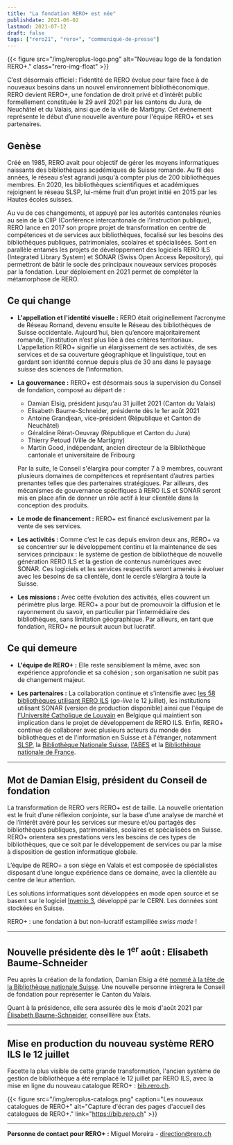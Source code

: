 ```yaml
---
title: "La fondation RERO+ est née"
publishdate: 2021-06-02
lastmod: 2021-07-12
draft: false
tags: ["rero21", "rero+", "communiqué-de-presse"]
---
```


{{< figure src="/img/reroplus-logo.png"
    alt="Nouveau logo de la fondation RERO+."
    class="rero-img-float" >}}

C’est désormais officiel : l’identité de RERO évolue pour faire face à de
nouveaux besoins dans un nouvel environnement bibliothéconomique. RERO devient
RERO+, une fondation de droit privé et d’intérêt public formellement constituée
le 29 avril 2021 par les cantons du Jura, de Neuchâtel et du Valais, ainsi que
de la ville de Martigny. Cet événement représente le début d’une nouvelle
aventure pour l'équipe RERO+ et ses partenaires.

<!--more-->

## Genèse

Créé en 1985, RERO avait pour objectif de gérer les moyens informatiques
naissants des bibliothèques académiques de Suisse romande. Au fil des années,
le réseau s’est agrandi jusqu'à compter plus de 200 bibliothèques membres. En
2020, les bibliothèques scientifiques et académiques rejoignent le réseau SLSP,
lui-même fruit d’un projet initié en 2015 par les Hautes écoles suisses.

Au vu de ces changements, et appuyé par les autorités cantonales réunies au
sein de la CIIP (Conférence intercantonale de l'instruction publique), RERO
lance en 2017 son propre projet de transformation en centre de compétences et
de services aux bibliothèques, focalisé sur les besoins des bibliothèques
publiques, patrimoniales, scolaires et spécialisées. Sont en parallèle entamés
les projets de développement des logiciels RERO ILS (Integrated Library System)
et SONAR (Swiss Open Access Repository), qui permettront de bâtir le socle des
principaux nouveaux services proposés par la fondation. Leur déploiement en
2021 permet de compléter la métamorphose de RERO.

## Ce qui change

- __L'appellation et l'identité visuelle :__ RERO était originellement l’acronyme de Réseau Romand,
devenu ensuite le Réseau des bibliothèques de Suisse occidentale. Aujourd’hui,
bien qu’encore majoritairement romande, l’institution n’est plus liée à des
critères territoriaux. L’appellation RERO+ signifie un élargissement de ses
activités, de ses services et de sa couverture géographique et linguistique,
tout en gardant son identité connue depuis plus de 30 ans dans le paysage
suisse des sciences de l’information.

- __La gouvernance :__ RERO+ est désormais sous la supervision du Conseil de
  fondation, composé au départ de :
  - Damian Elsig, président jusqu'au 31 juillet
    2021 (Canton du Valais)
  - Elisabeth Baume-Schneider, présidente dès le 1er août 2021
  - Antoine Grandjean, vice-président (République et Canton de Neuchâtel)
  - Géraldine Rérat-Oeuvray (République et Canton du Jura)
  - Thierry Petoud (Ville de Martigny)
  - Martin Good, indépendant, ancien directeur de la Bibliothèque cantonale et
    universitaire de Fribourg

  Par la suite, le Conseil s'élargira pour compter 7 à 9 membres, couvrant
  plusieurs domaines de compétences et représentant d’autres parties prenantes
  telles que des partenaires stratégiques. Par ailleurs, des mécanismes de
  gouvernance spécifiques à RERO ILS et SONAR seront mis en place afin de
  donner un rôle actif à leur clientèle dans la conception des produits.

- __Le mode de financement :__ RERO+ est financé exclusivement par la vente de
  ses services.

- __Les activités :__ Comme c’est le cas depuis environ deux ans, RERO+ va se
  concentrer sur le développement continu et la maintenance de ses services
  principaux : le système de gestion de bibliothèque de nouvelle génération RERO
  ILS et la gestion de contenus numériques avec SONAR. Ces logiciels et les
  services respectifs seront amenés à évoluer avec les besoins de sa clientèle,
  dont le cercle s’élargira à toute la Suisse.

- __Les missions :__ Avec cette évolution des activités, elles couvrent un
  périmètre plus large. RERO+ a pour but de promouvoir la diffusion et le
  rayonnement du savoir, en particulier par l’intermédiaire des bibliothèques,
  sans limitation géographique. Par ailleurs, en tant que fondation, RERO+ ne
  poursuit aucun but lucratif.

## Ce qui demeure

- __L'équipe de RERO+ :__ Elle reste sensiblement la même, avec son expérience
  approfondie et sa cohésion ; son organisation ne subit pas de changement
  majeur.

- __Les partenaires :__ La collaboration continue et s'intensifie avec [les 58
  bibliothèques utilisant RERO ILS](/reroils/migration2021-libraries/) (*go-live*
  le 12 juillet), les institutions utilisant SONAR (version de production
  disponible) ainsi que l'équipe de [l'Université Catholique de
  Louvain](https://uclouvain.be/) en Belgique qui maintient son implication dans
  le projet de développement de RERO ILS. Enfin, RERO+ continue de collaborer
  avec plusieurs acteurs du monde des bibliothèques et de l'information en Suisse
  et à l'étranger, notamment [SLSP](https://slsp.ch), la [Bibliothèque Nationale
  Suisse](https://www.nb.admin.ch/), [l'ABES](https://abes.fr/) et la
  [Bibliothèque nationale de France](https://www.bnf.fr/).

---

## Mot de Damian Elsig, président du Conseil de fondation

La transformation de RERO vers RERO+ est de taille. La nouvelle orientation est
le fruit d’une réflexion conjointe, sur la base d’une analyse de marché et de
l’intérêt avéré pour les services sur mesure et/ou partagés des bibliothèques
publiques, patrimoniales, scolaires et spécialisées en Suisse. RERO+ orientera
ses prestations vers les besoins de ces types de bibliothèques, que ce soit par
le développement de services ou par la mise à disposition de gestion
informatique globale.

L’équipe de RERO+ a son siège en Valais et est composée de spécialistes
disposant d’une longue expérience dans ce domaine, avec la clientèle au centre
de leur attention.

Les solutions informatiques sont développées en mode open source et se basent
sur le logiciel [Invenio 3](https://inveniosoftware.org), développé par le
CERN. Les données sont stockées en Suisse.

RERO+ : une fondation à but non-lucratif estampillée *swiss made* !

---

## Nouvelle présidente dès le 1<sup>er</sup> août : Elisabeth Baume-Schneider

Peu après la création de la fondation, Damian Elsig a été [nommé à la tête de
la Bibliothèque nationale
Suisse](https://www.admin.ch/gov/fr/accueil/documentation/communiques.msg-id-83356.html).
Une nouvelle personne intègrera le Conseil de fondation pour représenter le
Canton du Valais.

Quant à la présidence, elle sera assurée dès le mois d'août 2021 par [Élisabeth
Baume-Schneider](https://fr.wikipedia.org/wiki/%C3%89lisabeth_Baume-Schneider),
conseillère aux États.

---

## Mise en production du nouveau système RERO ILS le 12 juillet

Facette la plus visible de cette grande transformation, l'ancien système de
gestion de bibliothèque a été remplacé le 12 juillet par RERO ILS, avec la mise
en ligne du nouveau catalogue RERO+ : [bib.rero.ch](https://bib.rero.ch/).

{{< figure src="/img/reroplus-catalogs.png"
    caption="Les nouveaux catalogues de RERO+"
    alt="Capture d'écran des pages d'accueil des catalogues de RERO+."
    link="https://bib.rero.ch" >}}

---

__Personne de contact pour RERO+ :__ Miguel Moreira - <direction@rero.ch>
